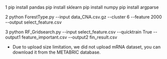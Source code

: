 1 pip install pandas
  pip install sklearn
  pip install numpy
  pip install argparse

2 python ForestType.py --input data_CNA.csv.gz --cluster 6 --feature 2000 --output select_feature.csv

3 python RF_Gridsearch.py --input select_feature.csv --quicktrain True --output1 feature_important.csv --output2 fin_result.csv

* Due to upload size limitation, we did not upload mRNA dataset, you can download it from the METABRIC database.